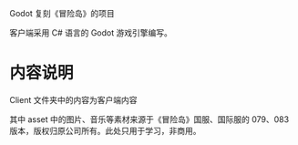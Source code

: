 Godot 复刻《冒险岛》的项目

客户端采用 C# 语言的 Godot 游戏引擎编写。

# 内容说明

Client 文件夹中的内容为客户端内容

其中 asset 中的图片、音乐等素材来源于《冒险岛》国服、国际服的 079、083 版本，版权归原公司所有。此处只用于学习，非商用。
